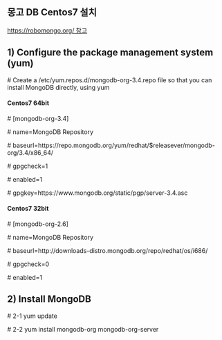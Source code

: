 <h2>몽고 DB Centos7 설치</h2>
<a href="https://robomongo.org/download">https://robomongo.org/ 참고</a>

<div>
	<h2> 1) Configure the package management system (yum) </h2>
	<p># Create a /etc/yum.repos.d/mongodb-org-3.4.repo file so that you can install MongoDB directly, using yum </p>
</div>
<div>
	<h4>Centos7 64bit</h4>
	<p># [mongodb-org-3.4] </p>
	<p># name=MongoDB Repository</p>
	<p># baseurl=https://repo.mongodb.org/yum/redhat/$releasever/mongodb-org/3.4/x86_64/</p>
	<p># gpgcheck=1</p>
	<p># enabled=1</p>
	<p># gpgkey=https://www.mongodb.org/static/pgp/server-3.4.asc</p>
</div>
<div>
	<h4>Centos7 32bit</h4>
	<p># [mongodb-org-2.6]</p>
	<p># name=MongoDB Repository</p>
	<p># baseurl=http://downloads-distro.mongodb.org/repo/redhat/os/i686/</p>
	<p># gpgcheck=0</p>
	<p># enabled=1</p>
</div>
<div>
	<h2> 2) Install MongoDB </h2>
	<p># 2-1 yum update</p>
	<p># 2-2 yum install mongodb-org mongodb-org-server</p>
</div>
